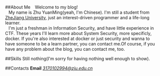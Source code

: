 ##About Me
&ensp; Welcome to my blog!
</br>
&ensp; My name is Zhu YuanMing(yeah, I'm Chinese). I'm still a student from [ZheJiang University](www.zju.edu.cn), just an interest-driven programmer and a life-long learner. 
</br>
&ensp; I'm just a freshman in Information Security, and have little experience in CTF. These years I'll learn more about System Security, more specificly, docker. If you're also interested at docker or just security and wanna to have someone to be a learn partner, you can contact me.Of course, if you have any problem about the blog, you can contact me, too.

##Skills
Still nothing(I'm sorry for having nothing well enough to show).

##Contacts
**Email**
*3170102994@zju.edu.cn*



